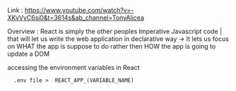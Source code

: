 Link : https://www.youtube.com/watch?v=-XKvVyC6si0&t=3614s&ab_channel=TonyAlicea

Overview :
React is simply the other peoples Imperative Javascript code | that will let us write the web application in declarative way -> It lets us focus on WHAT the app is suppose to do rather then HOW the app is going to update a DOM

accessing the environment variables in React

```ssh
  .env file >  REACT_APP_(VARIABLE_NAME)
```
